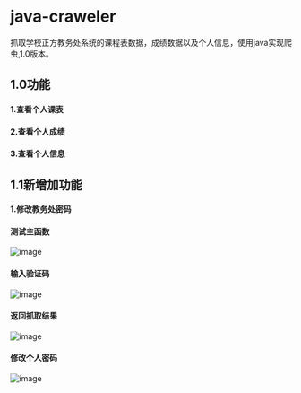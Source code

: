 # java-craweler
抓取学校正方教务处系统的课程表数据，成绩数据以及个人信息，使用java实现爬虫,1.0版本。

## 1.0功能
#### 1.查看个人课表
#### 2.查看个人成绩
#### 3.查看个人信息

## 1.1新增加功能
#### 1.修改教务处密码

#### 测试主函数
![image](https://github.com/say-hello-user/java-craweler/blob/master/1.0/1.png)
#### 输入验证码
![image](https://github.com/say-hello-user/java-craweler/blob/master/1.0/2.png)

#### 返回抓取结果
![image](https://github.com/say-hello-user/java-craweler/blob/master/1.0/FC%252FP%5BSOW2Z33I3~55PRU9.png)

#### 修改个人密码

![image](https://github.com/say-hello-user/java-craweler/blob/master/updatePassword.png)
